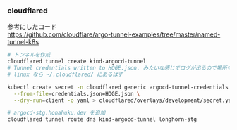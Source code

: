 ### cloudflared
参考にしたコード  
https://github.com/cloudflare/argo-tunnel-examples/tree/master/named-tunnel-k8s

```bash
# トンネルを作成
cloudflared tunnel create kind-argocd-tunnel
# Tunnel credentials written to HOGE.json. みたいな感じでログが出るので場所をメモっておく
# linux なら ~/.cloudflared/ にあるはず

kubectl create secret -n cloudflared generic argocd-tunnel-credentials \
  --from-file=credentials.json=HOGE.json \
  --dry-run=client -o yaml > cloudflared/overlays/development/secret.yaml

# argocd-stg.honahuku.dev を追加
cloudflared tunnel route dns kind-argocd-tunnel longhorn-stg
```
